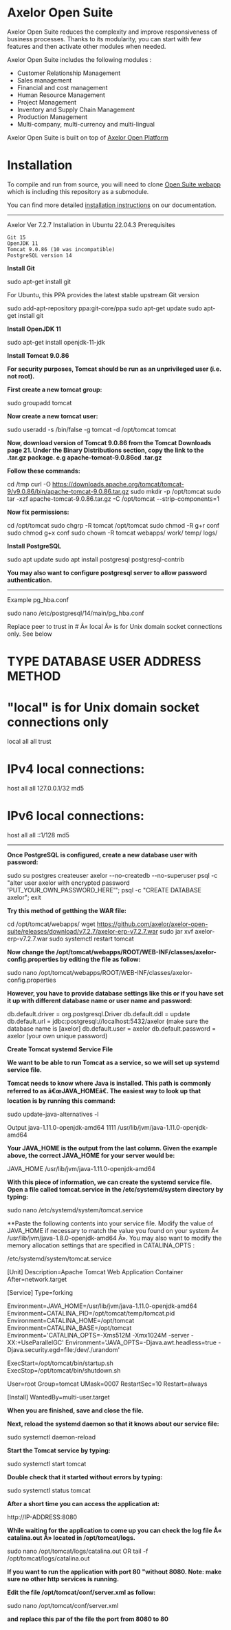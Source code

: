 Axelor Open Suite
================================

Axelor Open Suite reduces the complexity and improve responsiveness of business processes. Thanks to its modularity, you can start with few features and  then activate other modules when needed.

Axelor Open Suite includes the following modules :

* Customer Relationship Management
* Sales management
* Financial and cost management
* Human Resource Management
* Project Management
* Inventory and Supply Chain Management
* Production Management
* Multi-company, multi-currency and multi-lingual

Axelor Open Suite is built on top of [Axelor Open Platform](https://github.com/axelor/axelor-open-platform)

Installation
================================

To compile and run from source, you will need to clone [Open Suite webapp](https://github.com/axelor/open-suite-webapp)
which is including this repository as a submodule.

You can find more detailed [installation instructions](https://docs.axelor.com/abs/5.0/install/index.html) on our documentation.



---------------------------------------------------------

Axelor Ver 7.2.7 Installation in Ubuntu 22.04.3
Prerequisites

    Git 15
    OpenJDK 11
    Tomcat 9.0.86 (10 was incompatible)
    PostgreSQL version 14

**Install Git**

sudo apt-get install git

For Ubuntu, this PPA provides the latest stable upstream Git version

sudo add-apt-repository ppa:git-core/ppa
sudo apt-get update
sudo apt-get install git

**Install OpenJDK 11**

sudo apt-get install openjdk-11-jdk

**Install Tomcat 9.0.86**

**For security purposes, Tomcat should be run as an unprivileged user (i.e. not root).**

**First create a new tomcat group:**

sudo groupadd tomcat

**Now create a new tomcat user:**

sudo useradd -s /bin/false -g tomcat -d /opt/tomcat tomcat

**Now, download version of Tomcat 9.0.86 from the Tomcat Downloads page 21. Under the Binary Distributions section, copy the link to the .tar.gz package. e.g apache-tomcat-9.0.86cd .tar.gz**

**Follow these commands:**

cd /tmp
curl -O https://downloads.apache.org/tomcat/tomcat-9/v9.0.86/bin/apache-tomcat-9.0.86.tar.gz
sudo mkdir -p /opt/tomcat
sudo tar -xzf apache-tomcat-9.0.86.tar.gz -C /opt/tomcat --strip-components=1

**Now fix permissions:**

cd /opt/tomcat
sudo chgrp -R tomcat /opt/tomcat
sudo chmod -R g+r conf
sudo chmod g+x conf
sudo chown -R tomcat webapps/ work/ temp/ logs/

**Install PostgreSQL**

sudo apt update
sudo apt install postgresql postgresql-contrib

**You may also want to configure postgresql server to allow password authentication.**

*****
Example pg_hba.conf

sudo nano /etc/postgresql/14/main/pg_hba.conf

Replace peer to trust in # Â« local Â» is for Unix domain socket connections only. See below

# TYPE  DATABASE        USER            ADDRESS                 METHOD

# "local" is for Unix domain socket connections only
local   all             all                                     trust
# IPv4 local connections:
host    all             all             127.0.0.1/32            md5
# IPv6 local connections:
host    all             all             ::1/128                 md5

*****

**Once PostgreSQL is configured, create a new database user with password:**

sudo su postgres
createuser axelor --no-createdb --no-superuser
psql -c "alter user axelor with encrypted password 'PUT_YOUR_OWN_PASSWORD_HERE'";
psql -c "CREATE DATABASE axelor";
exit


**Try this method of getthing the WAR file:**

cd /opt/tomcat/webapps/ 
wget https://github.com/axelor/axelor-open-suite/releases/download/v7.2.7/axelor-erp-v7.2.7.war
sudo jar xvf axelor-erp-v7.2.7.war 
sudo systemctl restart tomcat



**Now change the /opt/tomcat/webapps/ROOT/WEB-INF/classes/axelor-config.properties by editing the file as follow:**

sudo nano /opt/tomcat/webapps/ROOT/WEB-INF/classes/axelor-config.properties

**However, you have to provide database settings like this or if you have set it up with different database name or user name and password:**

db.default.driver = org.postgresql.Driver
db.default.ddl = update
db.default.url = jdbc:postgresql://localhost:5432/axelor (make sure the database name is [axelor]
db.default.user = axelor
db.default.password = axelor (your own unique password)

**Create Tomcat systemd Service File**

**We want to be able to run Tomcat as a service, so we will set up systemd service file.**

**Tomcat needs to know where Java is installed. This path is commonly referred to as â€œJAVA_HOMEâ€. The easiest way to look up that location is by running this command:**

sudo update-java-alternatives -l

Output
java-1.11.0-openjdk-amd64       1111       /usr/lib/jvm/java-1.11.0-openjdk-amd64

**Your JAVA_HOME is the output from the last column. Given the example above, the correct JAVA_HOME for your server would be:**

JAVA_HOME
/usr/lib/jvm/java-1.11.0-openjdk-amd64

**With this piece of information, we can create the systemd service file. Open a file called tomcat.service in the /etc/systemd/system directory by typing:**

sudo nano /etc/systemd/system/tomcat.service

**Paste the following contents into your service file. Modify the value of JAVA_HOME if necessary to match the value you found on your system Â« /usr/lib/jvm/java-1.8.0-openjdk-amd64 Â». You may also want to modify the memory allocation settings that are specified in CATALINA_OPTS :

/etc/systemd/system/tomcat.service

[Unit]
Description=Apache Tomcat Web Application Container
After=network.target

[Service]
Type=forking

Environment=JAVA_HOME=/usr/lib/jvm/java-1.11.0-openjdk-amd64
Environment=CATALINA_PID=/opt/tomcat/temp/tomcat.pid
Environment=CATALINA_HOME=/opt/tomcat
Environment=CATALINA_BASE=/opt/tomcat
Environment='CATALINA_OPTS=-Xms512M -Xmx1024M -server -XX:+UseParallelGC'
Environment='JAVA_OPTS=-Djava.awt.headless=true -Djava.security.egd=file:/dev/./urandom'

ExecStart=/opt/tomcat/bin/startup.sh
ExecStop=/opt/tomcat/bin/shutdown.sh

User=root
Group=tomcat
UMask=0007
RestartSec=10
Restart=always

[Install]
WantedBy=multi-user.target

**When you are finished, save and close the file.**


**Next, reload the systemd daemon so that it knows about our service file:**

sudo systemctl daemon-reload

**Start the Tomcat service by typing:**

sudo systemctl start tomcat

**Double check that it started without errors by typing:**

sudo systemctl status tomcat

**After a short time you can access the application at:**

 http://IP-ADDRESS:8080

**While waiting for the application to come up you can check the log file Â« catalina.out Â» located in /opt/tomcat/logs.**

sudo nano /opt/tomcat/logs/catalina.out
OR
tail -f /opt/tomcat/logs/catalina.out

**If you want to run the application with port 80 "without 8080. Note: make sure no other http services is running.**

**Edit the file /opt/tomcat/conf/server.xml as follow:**

sudo nano /opt/tomcat/conf/server.xml 

**and replace this par of the file the port from 8080 to 80**

<Connector port="8080" protocol="HTTP/1.1"
               connectionTimeout="20000"
               redirectPort="8443" />
